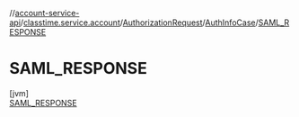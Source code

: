 //[account-service-api](../../../../../index.md)/[classtime.service.account](../../../index.md)/[AuthorizationRequest](../../index.md)/[AuthInfoCase](../index.md)/[SAML_RESPONSE](index.md)

# SAML_RESPONSE

[jvm]\
[SAML_RESPONSE](index.md)

